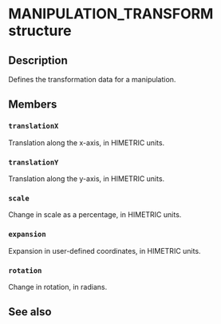 # MANIPULATION_TRANSFORM structure

## Description

Defines the transformation data for a manipulation.

## Members

### `translationX`

Translation along the x-axis, in HIMETRIC units.

### `translationY`

Translation along the y-axis, in HIMETRIC units.

### `scale`

Change in scale as a percentage, in HIMETRIC units.

### `expansion`

Expansion in user-defined coordinates, in HIMETRIC units.

### `rotation`

Change in rotation, in radians.

## See also